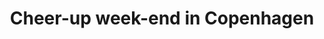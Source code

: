 ---
layout:     post
title:      Cheer-up week-end in Copenhagen
categories: [A Ride on The Pilgrims' Route]
---